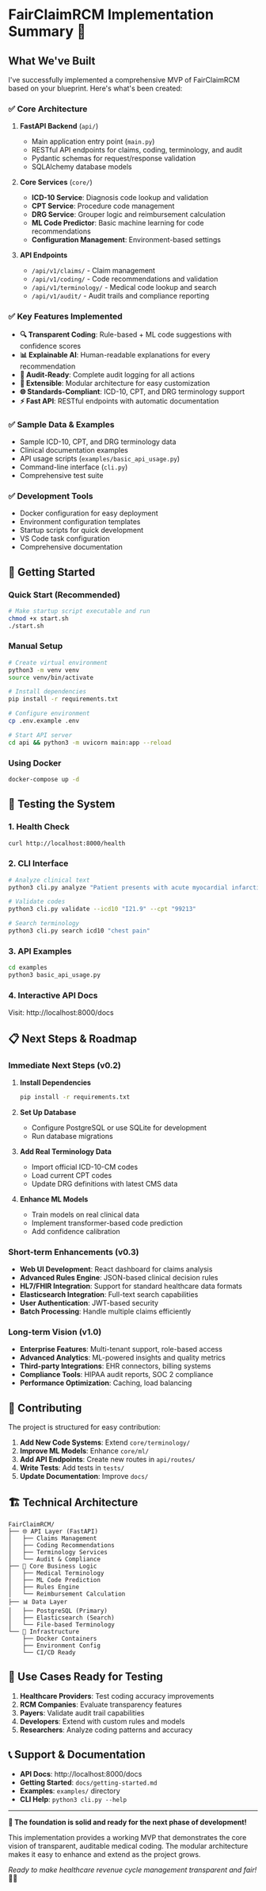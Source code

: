 # FairClaimRCM Implementation Summary 🏥

## What We've Built

I've successfully implemented a comprehensive MVP of FairClaimRCM based on your blueprint. Here's what's been created:

### ✅ **Core Architecture**

1. **FastAPI Backend** (`api/`)
   - Main application entry point (`main.py`)
   - RESTful API endpoints for claims, coding, terminology, and audit
   - Pydantic schemas for request/response validation
   - SQLAlchemy database models

2. **Core Services** (`core/`)
   - **ICD-10 Service**: Diagnosis code lookup and validation
   - **CPT Service**: Procedure code management  
   - **DRG Service**: Grouper logic and reimbursement calculation
   - **ML Code Predictor**: Basic machine learning for code recommendations
   - **Configuration Management**: Environment-based settings

3. **API Endpoints**
   - `/api/v1/claims/` - Claim management
   - `/api/v1/coding/` - Code recommendations and validation
   - `/api/v1/terminology/` - Medical code lookup and search
   - `/api/v1/audit/` - Audit trails and compliance reporting

### ✅ **Key Features Implemented**

- **🔍 Transparent Coding**: Rule-based + ML code suggestions with confidence scores
- **📊 Explainable AI**: Human-readable explanations for every recommendation
- **💯 Audit-Ready**: Complete audit logging for all actions
- **🔧 Extensible**: Modular architecture for easy customization
- **🌐 Standards-Compliant**: ICD-10, CPT, and DRG terminology support
- **⚡ Fast API**: RESTful endpoints with automatic documentation

### ✅ **Sample Data & Examples**

- Sample ICD-10, CPT, and DRG terminology data
- Clinical documentation examples
- API usage scripts (`examples/basic_api_usage.py`)
- Command-line interface (`cli.py`)
- Comprehensive test suite

### ✅ **Development Tools**

- Docker configuration for easy deployment
- Environment configuration templates
- Startup scripts for quick development
- VS Code task configuration
- Comprehensive documentation

## 🚀 **Getting Started**

### Quick Start (Recommended)
```bash
# Make startup script executable and run
chmod +x start.sh
./start.sh
```

### Manual Setup
```bash
# Create virtual environment
python3 -m venv venv
source venv/bin/activate

# Install dependencies
pip install -r requirements.txt

# Configure environment
cp .env.example .env

# Start API server
cd api && python3 -m uvicorn main:app --reload
```

### Using Docker
```bash
docker-compose up -d
```

## 🧪 **Testing the System**

### 1. Health Check
```bash
curl http://localhost:8000/health
```

### 2. CLI Interface
```bash
# Analyze clinical text
python3 cli.py analyze "Patient presents with acute myocardial infarction"

# Validate codes
python3 cli.py validate --icd10 "I21.9" --cpt "99213"

# Search terminology
python3 cli.py search icd10 "chest pain"
```

### 3. API Examples
```bash
cd examples
python3 basic_api_usage.py
```

### 4. Interactive API Docs
Visit: http://localhost:8000/docs

## 📋 **Next Steps & Roadmap**

### Immediate Next Steps (v0.2)

1. **Install Dependencies**
   ```bash
   pip install -r requirements.txt
   ```

2. **Set Up Database**
   - Configure PostgreSQL or use SQLite for development
   - Run database migrations

3. **Add Real Terminology Data**
   - Import official ICD-10-CM codes
   - Load current CPT codes
   - Update DRG definitions with latest CMS data

4. **Enhance ML Models**
   - Train models on real clinical data
   - Implement transformer-based code prediction
   - Add confidence calibration

### Short-term Enhancements (v0.3)

- **Web UI Development**: React dashboard for claims analysis
- **Advanced Rules Engine**: JSON-based clinical decision rules
- **HL7/FHIR Integration**: Support for standard healthcare data formats  
- **Elasticsearch Integration**: Full-text search capabilities
- **User Authentication**: JWT-based security
- **Batch Processing**: Handle multiple claims efficiently

### Long-term Vision (v1.0)

- **Enterprise Features**: Multi-tenant support, role-based access
- **Advanced Analytics**: ML-powered insights and quality metrics
- **Third-party Integrations**: EHR connectors, billing systems
- **Compliance Tools**: HIPAA audit reports, SOC 2 compliance
- **Performance Optimization**: Caching, load balancing

## 🤝 **Contributing**

The project is structured for easy contribution:

1. **Add New Code Systems**: Extend `core/terminology/`
2. **Improve ML Models**: Enhance `core/ml/`
3. **Add API Endpoints**: Create new routes in `api/routes/`
4. **Write Tests**: Add tests in `tests/`
5. **Update Documentation**: Improve `docs/`

## 🏗️ **Technical Architecture**

```
FairClaimRCM/
├── 🌐 API Layer (FastAPI)
│   ├── Claims Management
│   ├── Coding Recommendations  
│   ├── Terminology Services
│   └── Audit & Compliance
├── 🧠 Core Business Logic
│   ├── Medical Terminology
│   ├── ML Code Prediction
│   ├── Rules Engine
│   └── Reimbursement Calculation
├── 📊 Data Layer
│   ├── PostgreSQL (Primary)
│   ├── Elasticsearch (Search)
│   └── File-based Terminology
└── 🔧 Infrastructure
    ├── Docker Containers
    ├── Environment Config
    └── CI/CD Ready
```

## 🎯 **Use Cases Ready for Testing**

1. **Healthcare Providers**: Test coding accuracy improvements
2. **RCM Companies**: Evaluate transparency features
3. **Payers**: Validate audit trail capabilities
4. **Developers**: Extend with custom rules and models
5. **Researchers**: Analyze coding patterns and accuracy

## 📞 **Support & Documentation**

- **API Docs**: http://localhost:8000/docs
- **Getting Started**: `docs/getting-started.md`
- **Examples**: `examples/` directory
- **CLI Help**: `python3 cli.py --help`

---

**🎉 The foundation is solid and ready for the next phase of development!**

This implementation provides a working MVP that demonstrates the core vision of transparent, auditable medical coding. The modular architecture makes it easy to enhance and extend as the project grows.

*Ready to make healthcare revenue cycle management transparent and fair!* 🏥✨

